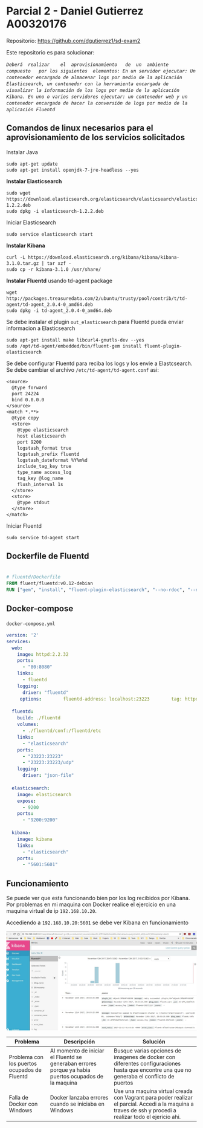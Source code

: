 # Parcial 2 - Daniel Gutierrez A00320176

Repositorio: https://github.com/dgutierrez1/sd-exam2


Este repositorio es para solucionar: 

*`
Deberá	realizar	el	aprovisionamiento	de	un	ambiente	compuesto	por	los	siguientes	elementos:
En un servidor ejecutar: Un contenedor encargado de almacenar logs por medio de la aplicación Elasticsearch, un contenedor con la herramienta encargada de visualizar la información de los logs por medio de la aplicación Kibana.
En uno o varios servidores ejecutar: un contenedor web y un contenedor encargado de hacer la conversión de logs por medio de la aplicación Fluentd
`*

## Comandos de linux necesarios para el aprovisionamiento de los servicios solicitados

Instalar Java 
```
sudo apt-get update
sudo apt-get install openjdk-7-jre-headless --yes
```

**Instalar Elasticsearch**
```
sudo wget https://download.elasticsearch.org/elasticsearch/elasticsearch/elasticsearch-1.2.2.deb
sudo dpkg -i elasticsearch-1.2.2.deb
```

Iniciar Elasticsearch

```
sudo service elasticsearch start
```


**Instalar Kibana**
```
curl -L https://download.elasticsearch.org/kibana/kibana/kibana-3.1.0.tar.gz | tar xzf -
sudo cp -r kibana-3.1.0 /usr/share/
```

**Instalar Fluentd** usando td-agent package
```
wget http://packages.treasuredata.com/2/ubuntu/trusty/pool/contrib/t/td-agent/td-agent_2.0.4-0_amd64.deb
sudo dpkg -i td-agent_2.0.4-0_amd64.deb
```

Se debe instalar el plugin `out_elasticsearch` para Fluentd pueda enviar informacion a Elasticsearch

```
sudo apt-get install make libcurl4-gnutls-dev --yes
sudo /opt/td-agent/embedded/bin/fluent-gem install fluent-plugin-elasticsearch
```


Se debe configurar Fluentd para reciba los logs y los envie a Elastcsearch. Se debe cambiar el archivo `/etc/td-agent/td-agent.conf` asi:
```
<source>
  @type forward
  port 24224
  bind 0.0.0.0
</source>
<match *.**>
  @type copy
  <store>
    @type elasticsearch
    host elasticsearch
    port 9200
    logstash_format true
    logstash_prefix fluentd
    logstash_dateformat %Y%m%d
    include_tag_key true
    type_name access_log
    tag_key @log_name
    flush_interval 1s
  </store>
  <store>
    @type stdout
  </store>
</match>
```

Iniciar Fluentd

```
sudo service td-agent start
```


## Dockerfile de Fluentd

```Dockerfile

# fluentd/Dockerfile
FROM fluent/fluentd:v0.12-debian
RUN ["gem", "install", "fluent-plugin-elasticsearch", "--no-rdoc", "--no-ri", "--version", "1.9.2"]
```

## Docker-compose
`docker-compose.yml`
```yml
version: '2'
services:
  web:
    image: httpd:2.2.32
    ports:
      - "80:8080"
    links:
      - fluentd
    logging:
      driver: "fluentd"
     options:        fluentd-address: localhost:23223        tag: httpd.access

  fluentd:
    build: ./fluentd
    volumes:
      - ./fluentd/conf:/fluentd/etc
    links:
      - "elasticsearch"
    ports:
      - "23223:23223"
      - "23223:23223/udp"
    logging:
      driver: "json-file"

  elasticsearch:
    image: elasticsearch
    expose: 
      - 9200 
    ports:
      - "9200:9200"

  kibana:
    image: kibana
    links:
      - "elasticsearch"
    ports:
      - "5601:5601"
```

## Funcionamiento

Se puede ver que esta funcionando bien por los log recibidos por Kibana. Por problemas en mi maquina con Docker realice el ejercicio en una maquina virtual de ip `192.168.10.20`. 

Accediendo a `192.168.10.20:5601` se debe ver Kibana en funcionamiento

<img src="img/kibana1.JPG" alt="IMAGE">


Problema | Descripción |Solución
------------ | ------------- |  -------------
|Problema con los puertos ocupados de Fluentd|Al momento de iniciar el Fluentd se generaban errores porque ya habia puertos ocupados de la maquina | Busque varias opciones de imagenes de docker con diferentes configuraciones hasta que encontre una que no generaba el conflicto de puertos |
|Falla de Docker con Windows| Docker lanzaba errores cuando se iniciaba en Windows | Use una maquina virtual creada con Vagrant para poder realizar el parcial. Accedi a la maquina a traves de ssh y procedi a realizar todo el ejericio ahi.  |


